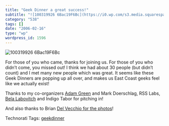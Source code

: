 ```yaml
---
title: "Geek Dinner a great success!"
subtitle: "![100319926 6Bac19F6Bc](https://i0.wp.com/s3.media.squarespace.com/production/1075723/12829350/weblo..."
category: "538"
tags: []
date: "2006-02-16"
type: "wp"
wordpress_id: 1596
---
```

![100319926 6Bac19F6Bc](https://i0.wp.com/s3.media.squarespace.com/production/1075723/12829350/weblogs/100319926_6bac19f6bc.jpg?resize=200%2C133)

For those of you who came, thanks for joining us. For those of you who didn’t come, you missed out! I think we had about 30 people (but didn’t count) and I met many new people which was great. It seems like these Geek Dinners are popping up all over, and makes us East Coast geeks feel like we actually exist! 

Thanks to my co-organizers [Adam Green](http://www.darwinianweb.com/) and Mark Doerschlag, RSS Labs, [Bela Labovitch](http://blogs.opml.org/BelaLabovitch) and Indigo Tabor for pitching in!

And also thanks to Brian [Del Vecchio for the photos](http://www.flickr.com/photos/hybernaut/sets/72057594065157024/show/)!

Technorati Tags: [geekdinner](http://www.technorati.com/tag/geekdinner)
